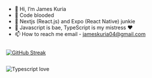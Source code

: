 - 👋 Hi, I’m James Kuria
- 👀 Code blooded
- 🌱 Nextjs (React.js) and Expo (React Native) junkie 
- 💞️ Javascript is bae, TypeScript is my mistress ❤️
- 📫 How to reach me email - jameskuria04@gmail.com
<div style="display:flex; flex-direction:column; justify-content: center;">

[![GitHub Streak](https://streak-stats.demolab.com?user=jameskuria&theme=react&hide_border=true&exclude_days=Sat&sideNums=EB5454&background=81%2C94379A%2C2E58B6)](https://git.io/streak-stats)

![Typescript love](https://media.tenor.com/m-MS3l7pLAUAAAAC/typescript-script.gif)

</div>

<!---
JAMESKURIA/JAMESKURIA is a ✨ special ✨ repository because its `README.md` (this file) appears on your GitHub profile.
You can click the Preview link to take a look at your changes.
--->

